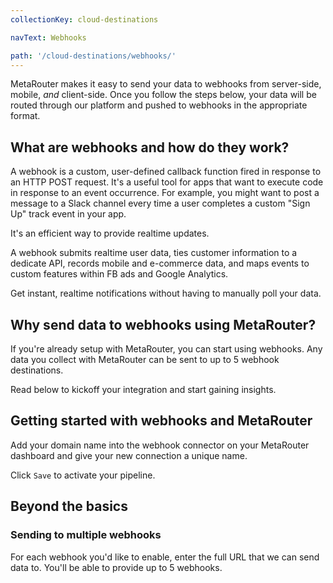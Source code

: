 ```yaml
---
collectionKey: cloud-destinations

navText: Webhooks

path: '/cloud-destinations/webhooks/'
---
```


MetaRouter makes it easy to send your data to webhooks from server-side, mobile, _and_ client-side. Once you follow the steps below, your data will be routed through our platform and pushed to webhooks in the appropriate format.

## What are webhooks and how do they work?

A webhook is a custom, user-defined callback function fired in response to an HTTP POST request. It's a useful tool for apps that want to execute code in response to an event occurrence. For example, you might want to post a message to a Slack channel every time a user completes a custom "Sign Up" track event in your app.

It's an efficient way to provide realtime updates.

A webhook submits realtime user data, ties customer information to a dedicate API, records mobile and e-commerce data, and maps events to custom features within FB ads and Google Analytics.

Get instant, realtime notifications without having to manually poll your data.

## Why send data to webhooks using MetaRouter?

If you're already setup with MetaRouter, you can start using webhooks. Any data you collect with MetaRouter can be sent to up to 5 webhook destinations.

Read below to kickoff your integration and start gaining insights.

## Getting started with webhooks and MetaRouter

Add your domain name into the webhook connector on your MetaRouter dashboard and give your new connection a unique name.

Click `Save` to activate your pipeline.

## Beyond the basics

### Sending to multiple webhooks

For each webhook you'd like to enable, enter the full URL that we can send data to. You'll be able to provide up to 5 webhooks.

